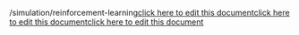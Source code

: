 /simulation/reinforcement-learning<a href="https://github.com/BotParty/homelab_status_page/blob/main/simulation/reinforcement-learning">click here to edit this document</a><a href="https://github.com/BotParty/homelab_status_page/blob/main/simulation/reinforcement-learning">click here to edit this document</a><a href="https://github.com/BotParty/homelab_status_page/blob/main/simulation/reinforcement-learning">click here to edit this document</a>